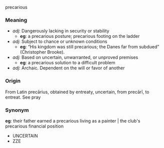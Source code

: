 precarious
### Meaning
+ _adj_: Dangerously lacking in security or stability
    + __eg__: a precarious posture; precarious footing on the ladder
+ _adj_: Subject to chance or unknown conditions
    + __eg__: “His kingdom was still precarious; the Danes far from subdued” (Christopher Brooke).
+ _adj_: Based on uncertain, unwarranted, or unproved premises
    + __eg__: a precarious solution to a difficult problem
+ _adj_: Archaic. Dependent on the will or favor of another

### Origin

From Latin precārius, obtained by entreaty, uncertain, from precārī, to entreat. See pray

### Synonym

__eg__: their father earned a precarious living as a painter | the club's precarious financial position

+ UNCERTAIN
+ ZZE



